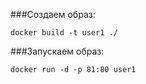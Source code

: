 ###Создаем образ:
```
docker build -t user1 ./
```

###Запускаем образ:
```
docker run -d -p 81:80 user1
```